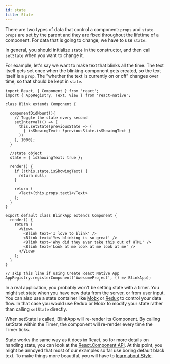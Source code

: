 ```yaml
---
id: state
title: State
---
```


There are two types of data that control a component: `props` and `state`. `props` are set by the parent and they are fixed throughout the lifetime of a component. For data that is going to change, we have to use `state`.

In general, you should initialize `state` in the constructor, and then call `setState` when you want to change it.

For example, let's say we want to make text that blinks all the time. The text itself gets set once when the blinking component gets created, so the text itself is a `prop`. The "whether the text is currently on or off" changes over time, so that should be kept in `state`.

```ReactNativeWebPlayer
import React, { Component } from 'react';
import { AppRegistry, Text, View } from 'react-native';

class Blink extends Component {

  componentDidMount(){
    // Toggle the state every second
    setInterval(() => (
      this.setState(previousState => (
        { isShowingText: !previousState.isShowingText }
      ))
    ), 1000);
  }

  //state object
  state = { isShowingText: true };

  render() {
    if (!this.state.isShowingText) {
      return null;
    }

    return (
      <Text>{this.props.text}</Text>
    );
  }
}

export default class BlinkApp extends Component {
  render() {
    return (
      <View>
        <Blink text='I love to blink' />
        <Blink text='Yes blinking is so great' />
        <Blink text='Why did they ever take this out of HTML' />
        <Blink text='Look at me look at me look at me' />
      </View>
    );
  }
}

// skip this line if using Create React Native App
AppRegistry.registerComponent('AwesomeProject', () => BlinkApp);
```

In a real application, you probably won't be setting state with a timer. You might set state when you have new data from the server, or from user input. You can also use a state container like [Mobx](https://mobx.js.org/) or [Redux](https://redux.js.org/) to control your data flow. In that case you would use Redux or Mobx to modify your state rather than calling `setState` directly.

When setState is called, BlinkApp will re-render its Component. By calling setState within the Timer, the component will re-render every time the Timer ticks.

State works the same way as it does in React, so for more details on handling state, you can look at the [React.Component API](https://reactjs.org/docs/react-component.html#setstate). At this point, you might be annoyed that most of our examples so far use boring default black text. To make things more beautiful, you will have to [learn about Style](style.md).
